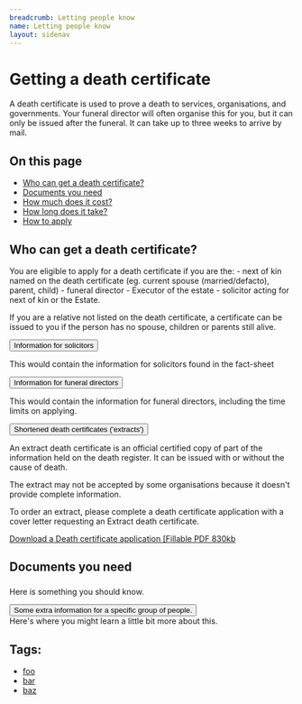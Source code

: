```yaml
---
breadcrumb: Letting people know
name: Letting people know
layout: sidenav
---
```


# Getting a death certificate 

A death certificate is used to prove a death to services, organisations, and governments. Your funeral director will often organise this for you, but it can only be issued after the funeral. It can take up to three weeks to arrive by mail. 

<nav class="au-inpage-nav-links" aria-label="in page navigation">
  <h2 class="au-inpage-nav-links__heading">On this page</h2>
  <ul class="au-link-list">
    <li><a href="#section1">Who can get a death certificate?</a></li>
    <li><a href="#section2">Documents you need</a></li>    
    <li><a href="#section3">How much does it cost?</a></li>
    <li><a href="#section4">How long does it take?</a></li>
    <li><a href="#section5">How to apply</a></li>
  </ul>
</nav>

<h2 class="au-inpage-nav-section au-display-sm">
  <h2> Who can get a death certificate? </h2>
  <a id="section1" class="au-inpage-nav-section-link" href="#section1"></a>
</h2>
You are eligible to apply for a death certificate if you are the:
- next of kin named on the death certificate (eg. current spouse (married/defacto), parent, child)
- funeral director
- Executor of the estate
- solicitor acting for next of kin or the Estate.

If you are a relative not listed on the death certificate, a certificate can be issued to you if the person has no spouse, children or parents still alive.

<section class="au-accordion">
  <button class="au-accordion__title js-au-accordion" aria-controls="accordion-solicitors" aria-expanded="false" onclick="return AU.accordion.Toggle( this )">
    Information for solicitors
  </button>

  <div class="au-accordion__body" id="accordion-solicitors">
    <div class="au-accordion__body-wrapper">
    <p> This would contain the information for solicitors found in the fact-sheet </p>
    </div>
  </div>
</section>

<section class="au-accordion">
  <button class="au-accordion__title js-au-accordion" aria-controls="accordion-funeral-directors" aria-expanded="false" onclick="return AU.accordion.Toggle( this )">
    Information for funeral directors
  </button>

  <div class="au-accordion__body" id="accordion-funeral-directors">
    <div class="au-accordion__body-wrapper">
    <p> This would contain the information for funeral directors, including the time limits on applying. </p>
    </div>
  </div>
</section>

<section class="au-accordion">
  <button class="au-accordion__title js-au-accordion" aria-controls="accordion-1" aria-expanded="true" onclick="return AU.accordion.Toggle( this )">
    Shortened death certificates ('extracts')
  </button>

  <div class="au-accordion__body" id="accordion-1">
    <div class="au-accordion__body-wrapper">
      <p> An extract death certificate is an official certified copy of part of the information held on the death register. It can be issued with or without the cause of death.</p>
        
<p> The extract may not be accepted by some organisations because it doesn't provide complete information. </p>

<p> To order an extract, please complete a death certificate application with a cover letter requesting an Extract death certificate. </p>

<p> <a class="au-cta-link" href="#"> Download a Death certificate application [Fillable PDF 830kb </a> 
    </p>
    </div>
  </div>
</section>

<h2 class="au-inpage-nav-section au-display-sm">
  <h2> Documents you need </h2>
  <a id="section2" class="au-inpage-nav-section-link" href="#section2"></a>
</h2>

<section class="au-callout">
    <h3 class="au-callout__heading"></h3>
    <p>Here is something you should know. 
</p>
</section>


<section class="au-accordion">
  <button class="au-accordion__title js-au-accordion" aria-controls="accordion-2" aria-expanded="true" onclick="return AU.accordion.Toggle( this )">
    Some extra information for a specific group of people.
  </button>

  <div class="au-accordion__body" id="accordion-2">
    <div class="au-accordion__body-wrapper">
      Here's where you might learn a little bit more about this. 
    </div>
  </div>
</section>


<h2>Tags:</h2>
<ul class="au-tags">
  <li><a href="#">foo</a></li>
  <li><a href="#">bar</a></li>
  <li><a href="#">baz</a></li>
</ul>
